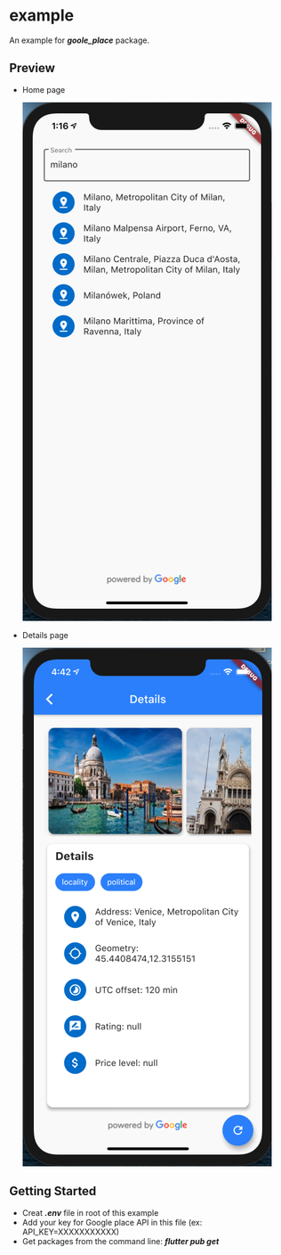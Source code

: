 # example

An example for **_goole_place_** package.

## Preview

- Home page

  ![Home page](images/home_page.png)

- Details page

  ![Details page](images/details_page.png)

## Getting Started

- Creat **_.env_** file in root of this example
- Add your key for Google place API in this file (ex: API_KEY=XXXXXXXXXXX)
- Get packages from the command line: **_flutter pub get_**
